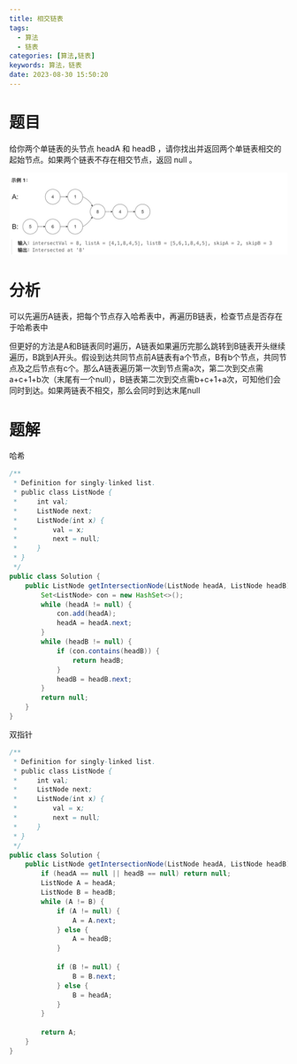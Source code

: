 ```yaml
---
title: 相交链表
tags:
  - 算法
  - 链表
categories: [算法,链表]
keywords: 算法，链表
date: 2023-08-30 15:50:20
---
```

# 题目

给你两个单链表的头节点 headA 和 headB ，请你找出并返回两个单链表相交的起始节点。如果两个链表不存在相交节点，返回 null 。

![image](相交链表/image.png)

# 分析
可以先遍历A链表，把每个节点存入哈希表中，再遍历B链表，检查节点是否存在于哈希表中

但更好的方法是A和B链表同时遍历，A链表如果遍历完那么跳转到B链表开头继续遍历，B跳到A开头。假设到达共同节点前A链表有a个节点，B有b个节点，共同节点及之后节点有c个。那么A链表遍历第一次到节点需a次，第二次到交点需a+c+1+b次（末尾有一个null），B链表第二次到交点需b+c+1+a次，可知他们会同时到达。如果两链表不相交，那么会同时到达末尾null

# 题解
哈希
```java
/**
 * Definition for singly-linked list.
 * public class ListNode {
 *     int val;
 *     ListNode next;
 *     ListNode(int x) {
 *         val = x;
 *         next = null;
 *     }
 * }
 */
public class Solution {
    public ListNode getIntersectionNode(ListNode headA, ListNode headB) {
        Set<ListNode> con = new HashSet<>();
        while (headA != null) {
            con.add(headA);
            headA = headA.next;
        }
        while (headB != null) {
            if (con.contains(headB)) {
                return headB;
            }
            headB = headB.next;
        }
        return null;
    }
}
```

双指针
```java
/**
 * Definition for singly-linked list.
 * public class ListNode {
 *     int val;
 *     ListNode next;
 *     ListNode(int x) {
 *         val = x;
 *         next = null;
 *     }
 * }
 */
public class Solution {
    public ListNode getIntersectionNode(ListNode headA, ListNode headB) {
        if (headA == null || headB == null) return null;
        ListNode A = headA;
        ListNode B = headB;
        while (A != B) {
            if (A != null) {
                A = A.next;
            } else {
                A = headB;
            }

            if (B != null) {
                B = B.next;
            } else {
                B = headA;
            }
        }

        return A;
    }
}
```